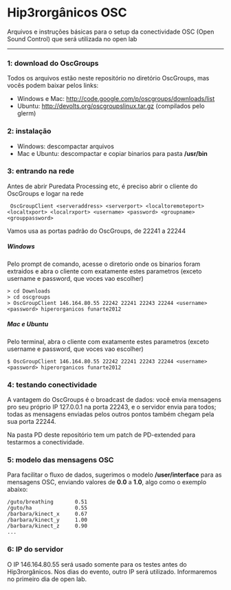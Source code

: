 # Hip3rorgânicos OSC
Arquivos e instruções básicas para o setup da conectividade OSC (Open Sound Control) que será utilizada no open lab

---

### 1: download do OscGroups

Todos os arquivos estão neste repositório no diretório OscGroups, mas vocês podem baixar pelos links:

- Windows e Mac: http://code.google.com/p/oscgroups/downloads/list
- Ubuntu: http://devolts.org/oscgroupslinux.tar.gz (compilados pelo glerm)

### 2: instalação

- Windows: descompactar arquivos
- Mac e Ubuntu: descompactar e copiar binarios para pasta **/usr/bin**

### 3: entrando na rede

Antes de abrir Puredata Processing etc, é preciso abrir o cliente do OscGroups e logar na rede

     OscGroupClient <serveraddress> <serverport> <localtoremoteport> <localtxport> <localrxport> <username> <password> <groupname> <grouppassword>

Vamos usa as portas padrão do OscGroups, de 22241 a 22244

##### Windows

Pelo prompt de comando, acesse o diretorio onde os binarios foram extraidos e abra o cliente com exatamente estes parametros (exceto username e password, que voces vao escolher)

    > cd Downloads
    > cd oscgroups
    > OscGroupClient 146.164.80.55 22242 22241 22243 22244 <username> <password> hiperorganicos funarte2012
    
##### Mac e Ubuntu

Pelo terminal, abra o cliente com exatamente estes parametros (exceto username e password, que voces vao escolher)

    $ OscGroupClient 146.164.80.55 22242 22241 22243 22244 <username> <password> hiperorganicos funarte2012
    
    
### 4: testando conectividade

A vantagem do OscGroups é o broadcast de dados: você envia mensagens pro seu próprio IP 127.0.0.1 na porta 22243, e o servidor envia para todos; todas as mensagens enviadas pelos outros pontos também chegam pela sua porta 22244.

Na pasta PD deste repositório tem um patch de PD-extended para testarmos a conectividade.

### 5: modelo das mensagens OSC

Para facilitar o fluxo de dados, sugerimos o modelo **/user/interface** para as mensagens OSC,
enviando valores de **0.0** a **1.0**, algo como o exemplo abaixo:

    /guto/breathing       0.51
    /guto/ha              0.55
    /barbara/kinect_x     0.67
    /barbara/kinect_y     1.00
    /barbara/kinect_z     0.90
    ...
    
### 6: IP do servidor

O IP 146.164.80.55 será usado somente para os testes antes do Hip3rorgânicos.
Nos dias do evento, outro IP será utilizado. Informaremos no primeiro dia de open lab.